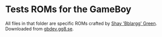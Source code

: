 # Tests ROMs for the GameBoy

All files in that folder are specific ROMs crafted by [Shay 'Bblargg' Green](http://blargg.8bitalley.com/).
Downloaded from [gbdev.gg8.se](http://gbdev.gg8.se/wiki/articles/Test_ROMs).

